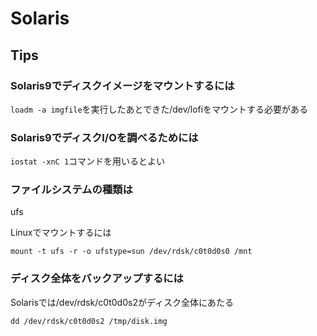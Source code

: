 # Solaris

## Tips

### Solaris9でディスクイメージをマウントするには

`loadm -a imgfile`を実行したあとできた/dev/lofiをマウントする必要がある


### Solaris9でディスクI/Oを調べるためには

`iostat -xnC 1`コマンドを用いるとよい


### ファイルシステムの種類は

ufs


Linuxでマウントするには

`mount -t ufs -r -o ufstype=sun /dev/rdsk/c0t0d0s0 /mnt`


### ディスク全体をバックアップするには

Solarisでは/dev/rdsk/c0t0d0s2がディスク全体にあたる

`dd /dev/rdsk/c0t0d0s2 /tmp/disk.img`




